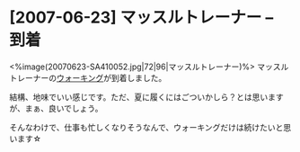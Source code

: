 # [2007-06-23] マッスルトレーナー – 到着


<%image(20070623-SA410052.jpg|72|96|マッスルトレーナー)%>
マッスルトレーナーの<a href="http://www.muscle.co.jp/about/page02.html" target="_blank">ウォーキング</a>が到着しました。

結構、地味でいい感じです。ただ、夏に履くにはごついかしら？とは思いますが、まぁ、良いでしょう。

そんなわけで、仕事も忙しくなりそうなんで、ウォーキングだけは続けたいと思います☆

